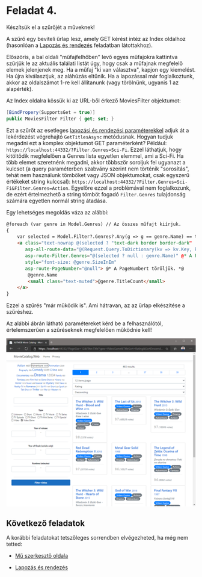 # Feladat 4.

Készítsük el a szűrőjét a műveknek!

A szűrő egy beviteli űrlap lesz, amely GET kérést intéz az Index oldalhoz (hasonlóan a [Lapozás és rendezés](Feladat-3.md) feladatban látottakhoz).

Előszöris, a bal oldali "műfajfelhőben" levő egyes műfajokra kattintva szűrjük le az aktuális találati listát úgy, hogy csak a műfajnak megfelelő elemek jelenjenek meg. Ha a műfaj "ki van választva", kapjon egy kiemelést. Ha újra kiválasztjuk, az aláhúzás eltűnik. Ha a lapozással már foglalkoztunk, akkor az oldalszámot 1-re kell állítanunk (vagy törölnünk, ugyanis 1 az alapérték).

Az Index oldalra kössük ki az URL-ből érkező MoviesFilter objektumot:

```C#
[BindPropery(SupportsGet = true)]
public MoviesFilter Filter { get; set; }
```

Ezt a szűrőt az esetleges [lapozási és rendezési paraméterekkel](Feladat-3.md) adjuk át a lekérdezést végrehajtó `GetTitlesAsync` metódusnak. Hogyan tudjuk megadni ezt a komplex objektumot GET paraméterként? Például: `https://localhost:44332/?Filter.Genres=Sci-Fi`. Ezzel láthatjuk, hogy kitöltődik megfelelően a Genres lista egyetlen elemmel, ami a Sci-Fi. Ha több elemet szeretnénk megadni, akkor többször soroljuk fel ugyanazt a kulcsot (a query paraméterben szabvány szerint nem történik "sorosítás", tehát nem használunk tömböket vagy JSON objektumokat, csak egyszerű értékeket string kulccsal): `https://localhost:44332/?Filter.Genres=Sci-Fi&Filter.Genres=Action`. Egyelőre ezzel a problémával nem foglalkozunk, de ezért értelmezhető a string tömböt fogadó `Filter.Genres` tulajdonság számára egyetlen normál string átadása.

Egy lehetséges megoldás váza az alábbi:

``` HTML
@foreach (var genre in Model.Genres) // Az összes műfajt kiírjuk.
{
    var selected = Model.Filter?.Genres?.Any(g => g == genre.Name) == true; // Jelzi, hogy az aktuális műfajra épp szűrünk-e.
    <a class="text-nowrap @(selected ? "text-dark border border-dark" : "")" 
       asp-all-route-data="@(Request.Query.ToDictionary(kv => kv.Key, kv => kv.Value.ToString()))" @* Az aktuális query string paramétereket megtartjuk. *@
       asp-route-Filter.Genres="@(selected ? null : genre.Name)" @* A Filter.Genres-t értelemszerűen töröljük vagy kitöltjük. *@
       style="font-size: @genre.SizeInEm" 
       asp-route-PageNumber="@null"> @* A PageNumbert töröljük. *@
        @genre.Name 
        <small class="text-muted">@genre.TitleCount</small>
    </a>
}
```

Ezzel a szűrés "már működik is". Ami hátravan, az az űrlap elkészítése a szűréshez.

Az alábbi ábrán látható paramétereket kérd be a felhasználótól, értelemszerűen a szűréseknek megfelelően működnie kell!

![Feladat 4.](images/feladat-4.png)


## Következő feladatok

A korábbi feladatokat tetszőleges sorrendben elvégezheted, ha még nem tetted:

- [Mű szerkesztő oldala](Feladat-2.md)

- [Lapozás és rendezés](Feladat-3.md)
